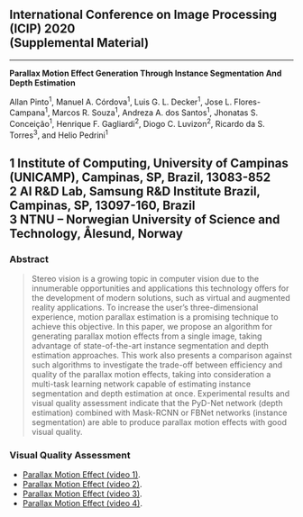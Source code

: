 ## International Conference on Image Processing (ICIP) 2020 <br/> (Supplemental Material)

---
**Parallax Motion Effect Generation Through Instance Segmentation And Depth Estimation**

Allan Pinto<sup>1</sup>, Manuel A. Córdova<sup>1</sup>, Luis G. L. Decker<sup>1</sup>, Jose L. Flores-Campana<sup>1</sup>, Marcos R. Souza<sup>1</sup>, Andreza A. dos Santos<sup>1</sup>, Jhonatas S. Conceição<sup>1</sup>, Henrique F. Gagliardi<sup>2</sup>, Diogo C. Luvizon<sup>2</sup>, Ricardo da S. Torres<sup>3</sup>, and  Helio Pedrini<sup>1</sup>

1 Institute of Computing, University of Campinas (UNICAMP), Campinas, SP, Brazil, 13083-852 <br/>
2 AI R&D Lab, Samsung R&D Institute Brazil, Campinas, SP, 13097-160, Brazil <br/>
3 NTNU – Norwegian University of Science and Technology, Ålesund, Norway <br/>
---

### Abstract
> Stereo vision is a growing topic in computer vision due to the innumerable opportunities and applications this technology offers for
the development of modern solutions, such as virtual and augmented reality applications. To increase the user’s three-dimensional experience, motion parallax estimation is a promising technique to achieve this objective. In this paper, we propose an algorithm for generating parallax motion effects from a single image, taking advantage of state-of-the-art instance segmentation and depth estimation approaches. This work also presents a comparison against such algorithms to investigate the trade-off between efficiency and quality of the parallax motion effects, taking into consideration a multi-task learning network capable of estimating instance segmentation and depth estimation at once. Experimental results and visual quality assessment indicate that the PyD-Net network (depth estimation) combined with Mask-RCNN or FBNet networks (instance segmentation) are able to produce parallax motion effects with good visual quality.

### Visual Quality Assessment

- [Parallax Motion Effect (video 1)](https://github.com/allansp84/motion-parallax).
- [Parallax Motion Effect (video 2)](https://github.com/allansp84/motion-parallax).
- [Parallax Motion Effect (video 3)](https://github.com/allansp84/motion-parallax).
- [Parallax Motion Effect (video 4)](https://github.com/allansp84/motion-parallax).


